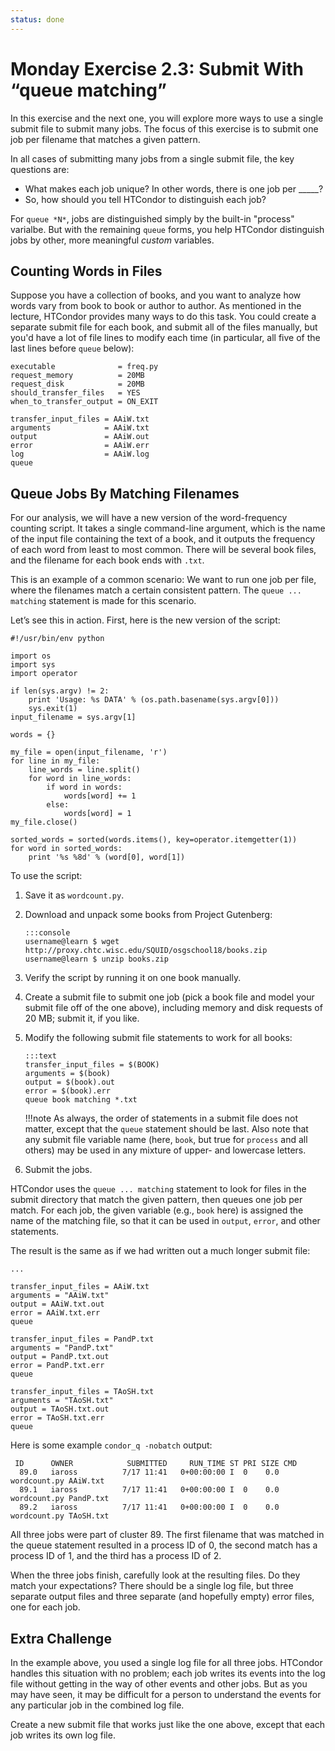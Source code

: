 ```yaml
---
status: done
---
```


<style type="text/css"> pre em { font-style: normal; background-color: yellow; } pre strong { font-style: normal; font-weight: bold; color: \#008; } </style>

Monday Exercise 2.3: Submit With “queue matching”
=================================================

In this exercise and the next one, you will explore more ways to use a single submit file to submit many jobs. The focus of this exercise is to submit one job per filename that matches a given pattern.

In all cases of submitting many jobs from a single submit file, the key questions are:

-   What makes each job unique? In other words, there is one job per \_\_\_\_\_?
-   So, how should you tell HTCondor to distinguish each job?

For `queue *N*`, jobs are distinguished simply by the built-in "process" varialbe. But with the remaining `queue` forms, you help HTCondor distinguish jobs by other, more meaningful *custom* variables.

Counting Words in Files
-----------------------

Suppose you have a collection of books, and you want to analyze how words vary from book to book or author to author. As mentioned in the lecture, HTCondor provides many ways to do this task. You could create a separate submit file for each book, and submit all of the files manually, but you'd have a lot of file lines to modify each time (in particular, all five of the last lines before `queue` below):

``` file
executable              = freq.py
request_memory          = 20MB
request_disk            = 20MB
should_transfer_files   = YES
when_to_transfer_output = ON_EXIT

transfer_input_files = AAiW.txt
arguments            = AAiW.txt
output               = AAiW.out
error                = AAiW.err
log                  = AAiW.log
queue
```

Queue Jobs By Matching Filenames
--------------------------------

For our analysis, we will have a new version of the word-frequency counting script. It takes a single command-line argument, which is the name of the input file containing the text of a book, and it outputs the frequency of each word from least to most common. There will be several book files, and the filename for each book ends with `.txt`.

This is an example of a common scenario: We want to run one job per file, where the filenames match a certain consistent pattern. The `queue ... matching` statement is made for this scenario.

Let’s see this in action. First, here is the new version of the script:

``` file
#!/usr/bin/env python

import os
import sys
import operator

if len(sys.argv) != 2:
    print 'Usage: %s DATA' % (os.path.basename(sys.argv[0]))
    sys.exit(1)
input_filename = sys.argv[1]

words = {}

my_file = open(input_filename, 'r')
for line in my_file:
    line_words = line.split()
    for word in line_words:
        if word in words:
            words[word] += 1
        else:
            words[word] = 1
my_file.close()

sorted_words = sorted(words.items(), key=operator.itemgetter(1))
for word in sorted_words:
    print '%s %8d' % (word[0], word[1])
```

To use the script:

1.  Save it as `wordcount.py`.
1.  Download and unpack some books from Project Gutenberg:

        :::console
        username@learn $ wget http://proxy.chtc.wisc.edu/SQUID/osgschool18/books.zip
        username@learn $ unzip books.zip

1.  Verify the script by running it on one book manually.
1.  Create a submit file to submit one job (pick a book file and model your submit file off of the one above), including memory and disk requests of 20 MB; submit it, if you like.
1.  Modify the following submit file statements to work for all books:

        :::text
        transfer_input_files = $(BOOK) 
        arguments = $(book) 
        output = $(book).out 
        error = $(book).err 
        queue book matching *.txt

    !!!note
        As always, the order of statements in a submit file does not matter, except that the `queue` statement should be last. Also note that any submit file variable name (here, `book`, but true for `process` and all others) may be used in any mixture of upper- and lowercase letters.

1.  Submit the jobs.

HTCondor uses the `queue ... matching` statement to look for files in the submit directory that match the given pattern, then queues one job per match. For each job, the given variable (e.g., `book` here) is assigned the name of the matching file, so that it can be used in `output`, `error`, and other statements.

The result is the same as if we had written out a much longer submit file:

``` file
...

transfer_input_files = AAiW.txt
arguments = "AAiW.txt"
output = AAiW.txt.out
error = AAiW.txt.err
queue

transfer_input_files = PandP.txt
arguments = "PandP.txt"
output = PandP.txt.out
error = PandP.txt.err
queue

transfer_input_files = TAoSH.txt
arguments = "TAoSH.txt"
output = TAoSH.txt.out
error = TAoSH.txt.err
queue
```

Here is some example `condor_q -nobatch` output:

``` console
 ID      OWNER            SUBMITTED     RUN_TIME ST PRI SIZE CMD
  89.0   iaross          7/17 11:41   0+00:00:00 I  0    0.0 wordcount.py AAiW.txt
  89.1   iaross          7/17 11:41   0+00:00:00 I  0    0.0 wordcount.py PandP.txt
  89.2   iaross          7/17 11:41   0+00:00:00 I  0    0.0 wordcount.py TAoSH.txt
```

All three jobs were part of cluster 89. The first filename that was matched in the queue statement resulted in a process ID of 0, the second match has a process ID of 1, and the third has a process ID of 2.

When the three jobs finish, carefully look at the resulting files. Do they match your expectations? There should be a single log file, but three separate output files and three separate (and hopefully empty) error files, one for each job.

Extra Challenge
---------------

In the example above, you used a single log file for all three jobs. HTCondor handles this situation with no problem; each job writes its events into the log file without getting in the way of other events and other jobs. But as you may have seen, it may be difficult for a person to understand the events for any particular job in the combined log file.

Create a new submit file that works just like the one above, except that each job writes its own log file.

